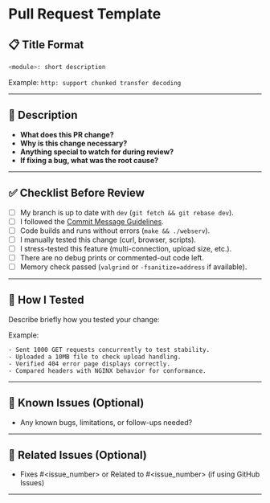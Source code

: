 # Pull Request Template

## 📋 Title Format

```bash
<module>: short description
```

Example: `http: support chunked transfer decoding`

---

## 📄 Description

- **What does this PR change?**
- **Why is this change necessary?**
- **Anything special to watch for during review?**
- **If fixing a bug, what was the root cause?**

---

## ✅ Checklist Before Review

- [ ] My branch is up to date with `dev` (`git fetch && git rebase dev`).
- [ ] I followed the [Commit Message Guidelines](../CONTRIBUTING.md#-commit-guidelines).
- [ ] Code builds and runs without errors (`make && ./webserv`).
- [ ] I manually tested this change (curl, browser, scripts).
- [ ] I stress-tested this feature (multi-connection, upload size, etc.).
- [ ] There are no debug prints or commented-out code left.
- [ ] Memory check passed (`valgrind` or `-fsanitize=address` if available).

---

## 🧪 How I Tested

Describe briefly how you tested your change:

Example:

```text
- Sent 1000 GET requests concurrently to test stability.
- Uploaded a 10MB file to check upload handling.
- Verified 404 error page displays correctly.
- Compared headers with NGINX behavior for conformance.
```

---

## 🚨 Known Issues (Optional)

- Any known bugs, limitations, or follow-ups needed?

---

## 📎 Related Issues (Optional)

- Fixes #<issue_number> or Related to #<issue_number> (if using GitHub Issues)

---
